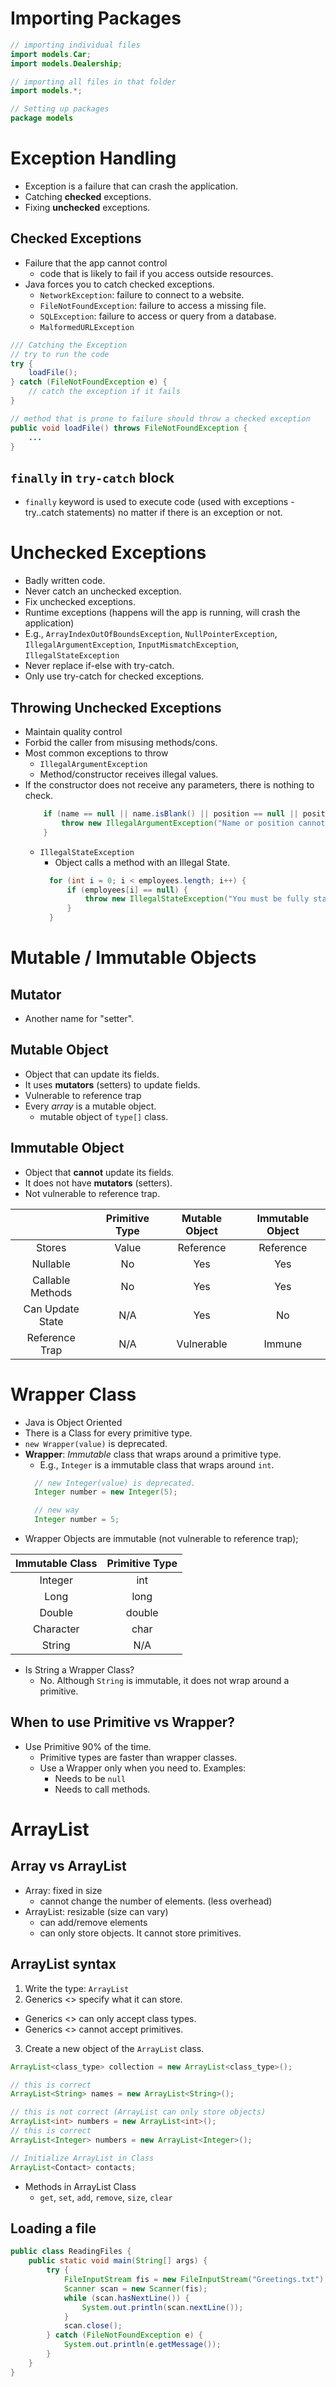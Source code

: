 # Importing Packages

```java
// importing individual files
import models.Car;
import models.Dealership;

// importing all files in that folder
import models.*;
```

```java
// Setting up packages
package models
```

# Exception Handling

- Exception is a failure that can crash the application.
- Catching **checked** exceptions.
- Fixing **unchecked** exceptions.

## Checked Exceptions

- Failure that the app cannot control
  - code that is likely to fail if you access outside resources.
- Java forces you to catch checked exceptions.
  - `NetworkException`: failure to connect to a website.
  - `FileNotFoundException`: failure to access a missing file.
  - `SQLException`: failure to access or query from a database.
  - `MalformedURLException`

```java
/// Catching the Exception
// try to run the code
try {
    loadFile();
} catch (FileNotFoundException e) {
    // catch the exception if it fails
}
```

```java
// method that is prone to failure should throw a checked exception
public void loadFile() throws FileNotFoundException {
    ...
}
```

## `finally` in `try-catch` block

- `finally` keyword is used to execute code (used with exceptions - try..catch statements) no matter if there is an exception or not.

# Unchecked Exceptions

- Badly written code.
- Never catch an unchecked exception.
- Fix unchecked exceptions.
- Runtime exceptions (happens will the app is running, will crash the application)
- E.g., `ArrayIndexOutOfBoundsException`, `NullPointerException`, `IllegalArgumentException`, `InputMismatchException`, `IllegalStateException`
- Never replace if-else with try-catch.
- Only use try-catch for checked exceptions.

## Throwing Unchecked Exceptions

- Maintain quality control
- Forbid the caller from misusing methods/cons.
- Most common exceptions to throw
  - `IllegalArgumentException`
  - Method/constructor receives illegal values.
- If the constructor does not receive any parameters, there is nothing to check. 
  ```java
      if (name == null || name.isBlank() || position == null || position.isBlank()) {
          throw new IllegalArgumentException("Name or position cannot be null or blank.");
      }
  ```
  - `IllegalStateException`
    - Object calls a method with an Illegal State.
    ```java
      for (int i = 0; i < employees.length; i++) {
          if (employees[i] == null) {
              throw new IllegalStateException("You must be fully staffed before opening the store");
          }
      }
    ```

# Mutable / Immutable Objects

## Mutator

- Another name for "setter".

## Mutable Object

- Object that can update its fields.
- It uses **mutators** (setters) to update fields.
- Vulnerable to reference trap
- Every _array_ is a mutable object.
  - mutable object of `type[]` class.

## Immutable Object

- Object that **cannot** update its fields.
- It does not have **mutators** (setters).
- Not vulnerable to reference trap.

|                  | Primitive Type | Mutable Object | Immutable Object |
| :--------------: | :------------: | :------------: | :--------------: |
|      Stores      |     Value      |   Reference    |    Reference     |
|     Nullable     |       No       |      Yes       |       Yes        |
| Callable Methods |       No       |      Yes       |       Yes        |
| Can Update State |      N/A       |      Yes       |        No        |
|  Reference Trap  |      N/A       |   Vulnerable   |      Immune      |

# Wrapper Class

- Java is Object Oriented
- There is a Class for every primitive type.
- `new Wrapper(value)` is deprecated.
- **Wrapper**: _Immutable_ class that wraps around a primitive type.
  - E.g., `Integer` is a immutable class that wraps around `int`.
  ```java
    // new Integer(value) is deprecated.
    Integer number = new Integer(5);

    // new way
    Integer number = 5;
  ```
- Wrapper Objects are immutable (not vulnerable to reference trap);

| Immutable Class | Primitive Type |
| :-------------: | :------------: |
|     Integer     |      int       |
|      Long       |      long      |
|     Double      |     double     |
|    Character    |      char      |
|     String      |      N/A       |

- Is String a Wrapper Class? 
  - No. Although `String` is immutable, it does not wrap around a primitive.

## When to use Primitive vs Wrapper?

- Use Primitive 90% of the time.
  - Primitive types are faster than wrapper classes.
  - Use a Wrapper only when you need to. Examples:
    - Needs to be `null`
    - Needs to call methods.

# ArrayList

## Array vs ArrayList

- Array: fixed in size
  - cannot change the number of elements. (less overhead)
- ArrayList: resizable (size can vary)
  - can add/remove elements
  - can only store objects. It cannot store primitives.

## ArrayList syntax

1. Write the type: `ArrayList`
2. Generics <> specify what it can store.
  - Generics <> can only accept class types.
  - Generics <> cannot accept primitives.
3. Create a new object of the `ArrayList` class.

```java
ArrayList<class_type> collection = new ArrayList<class_type>();

// this is correct
ArrayList<String> names = new ArrayList<String>();

// this is not correct (ArrayList can only store objects)
ArrayList<int> numbers = new ArrayList<int>();
// this is correct
ArrayList<Integer> numbers = new ArrayList<Integer>();
```

```java
// Initialize ArrayList in Class
ArrayList<Contact> contacts;
```

- Methods in ArrayList Class
  - `get`, `set`, `add`, `remove`, `size`, `clear`

## Loading a file

```java
public class ReadingFiles {
    public static void main(String[] args) {
        try {
            FileInputStream fis = new FileInputStream("Greetings.txt");
            Scanner scan = new Scanner(fis);
            while (scan.hasNextLine()) {
                System.out.println(scan.nextLine());
            }
            scan.close();
        } catch (FileNotFoundException e) {
            System.out.println(e.getMessage());
        }
    }
}
```









